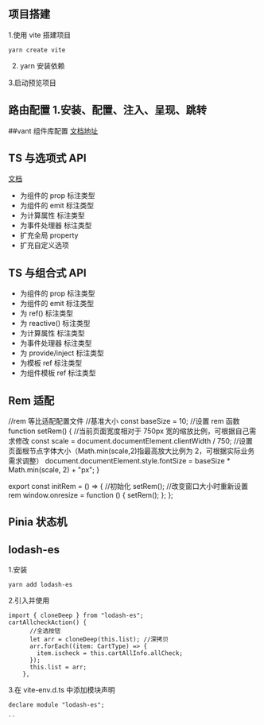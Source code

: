 ## 项目搭建

1.使用 vite 搭建项目

```
yarn create vite

```

2. yarn 安装依赖

3.启动预览项目

## 路由配置 1.安装、配置、注入、呈现、跳转

##vant 组件库配置
[文档地址](http://vant3.uihtm.com/#/zh-CN/quickstart)

## TS 与选项式 API

[文档](https://cn.vuejs.org/guide/typescript/options-api.html)

- 为组件的 prop 标注类型
- 为组件的 emit 标注类型
- 为计算属性 标注类型
- 为事件处理器 标注类型
- 扩充全局 property
- 扩充自定义选项

## TS 与组合式 API

- 为组件的 prop 标注类型
- 为组件的 emit 标注类型
- 为 ref() 标注类型
- 为 reactive() 标注类型
- 为计算属性 标注类型
- 为事件处理器 标注类型
- 为 provide/inject 标注类型
- 为模板 ref 标注类型
- 为组件模板 ref 标注类型

## Rem 适配

//rem 等比适配配置文件
//基准大小
const baseSize = 10;
//设置 rem 函数
function setRem() {
//当前页面宽度相对于 750px 宽的缩放比例，可根据自己需求修改
const scale = document.documentElement.clientWidth / 750;
//设置页面根节点字体大小（Math.min(scale,2)指最高放大比例为 2，可根据实际业务需求调整）
document.documentElement.style.fontSize =
baseSize \* Math.min(scale, 2) + "px";
}

export const initRem = () => {
//初始化
setRem();
//改变窗口大小时重新设置 rem
window.onresize = function () {
setRem();
};
};

## Pinia 状态机

## lodash-es

1.安装

```
yarn add lodash-es

```

2.引入并使用

```
import { cloneDeep } from "lodash-es";
cartAllcheckAction() {
      //全选按钮
      let arr = cloneDeep(this.list); //深拷贝
      arr.forEach((item: CartType) => {
        item.ischeck = this.cartAllInfo.allCheck;
      });
      this.list = arr;
    },

```

3.在 vite-env.d.ts 中添加模块声明

```
declare module "lodash-es";

``
```
